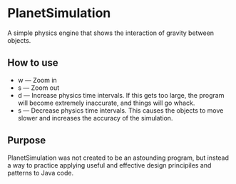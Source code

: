 # PlanetSimulation

A simple physics engine that shows the interaction of gravity between objects.

## How to use 

- w — Zoom in
- s — Zoom out
- d — Increase physics time intervals. If this gets too large, the program will become extremely inaccurate, and things will go whack.
- s — Decrease physics time intervals. This causes the objects to move slower and increases the accuracy of the simulation.

## Purpose

PlanetSimulation was not created to be an astounding program, but instead a way to practice applying useful and effective design principiles and patterns to Java code.

